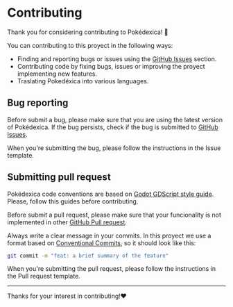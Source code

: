 # Contributing

Thank you for considering contributing to Pokédexica! 💜

You can contributing to this proyect in the following ways:

* Finding and reporting bugs or issues using the [GitHub Issues](https://github.com/NEKERAFA/pokedexica-twitch/issues) section.
* Contributing code by fixing bugs, issues or improving the proyect implementing new features.
* Traslating Pokedéxica into various languages.

## Bug reporting

Before submit a bug, please make sure that you are using the latest version of Pokédexica. If the bug persists, check if the bug is submitted to [GitHub Issues](https://github.com/NEKERAFA/pokedexica-twitch/issues).

When you're submitting the bug, please follow the instructions in the Issue template.

## Submitting pull request

Pokédexica code conventions are based on [Godot GDScript style guide](https://docs.godotengine.org/en/stable/tutorials/scripting/gdscript/gdscript_styleguide.html). Please, follow this guides before contributing.

Before submit a pull request, please make sure that your funcionality is not implemented in other [GitHub Pull request](https://github.com/NEKERAFA/pokedexica-twitch/pulls).

Always write a clear message in your commits. In this proyect we use a format based on [Conventional Commits](https://www.conventionalcommits.org/en/v1.0.0/), so it should look like this:

```bash
git commit -m "feat: a brief summary of the feature"
```

When you're submitting the pull request, please follow the instructions in the Pull request template.

---

Thanks for your interest in contributing!♥️
